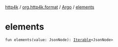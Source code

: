 [http4k](../../index.md) / [org.http4k.format](../index.md) / [Argo](index.md) / [elements](./elements.md)

# elements

`fun elements(value: JsonNode): `[`Iterable`](https://kotlinlang.org/api/latest/jvm/stdlib/kotlin.collections/-iterable/index.html)`<JsonNode>`